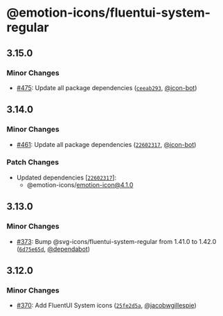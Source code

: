 # @emotion-icons/fluentui-system-regular

## 3.15.0

### Minor Changes

- [#475](https://github.com/emotion-icons/emotion-icons/pull/475): Update all package dependencies ([`ceeab293`](https://github.com/emotion-icons/emotion-icons/commit/ceeab293ccd7a74cb9366eda733fc42ac6b1aa44), [@icon-bot](https://github.com/icon-bot))

## 3.14.0

### Minor Changes

- [#461](https://github.com/emotion-icons/emotion-icons/pull/461): Update all package dependencies ([`22602317`](https://github.com/emotion-icons/emotion-icons/commit/22602317b414938da76253f7850f4a252cd91edb), [@icon-bot](https://github.com/icon-bot))

### Patch Changes

- Updated dependencies [[`22602317`](https://github.com/emotion-icons/emotion-icons/commit/22602317b414938da76253f7850f4a252cd91edb)]:
  - @emotion-icons/emotion-icon@4.1.0

## 3.13.0

### Minor Changes

- [#373](https://github.com/emotion-icons/emotion-icons/pull/373): Bump @svg-icons/fluentui-system-regular from 1.41.0 to 1.42.0 ([`6d75e65d`](https://github.com/emotion-icons/emotion-icons/commit/6d75e65d73acbbcd67065e3960d7493f287fd56c), [@dependabot](https://github.com/apps/dependabot))

## 3.12.0

### Minor Changes

- [#370](https://github.com/emotion-icons/emotion-icons/pull/370): Add FluentUI System icons ([`25fe2d5a`](https://github.com/emotion-icons/emotion-icons/commit/25fe2d5a32775ec3d141d22ad44c07787d1de1a1), [@jacobwgillespie](https://github.com/jacobwgillespie))
